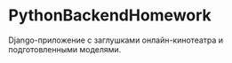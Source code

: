 # PythonBackendHomework
Django-приложение с заглушками онлайн-кинотеатра и подготовленными моделями.